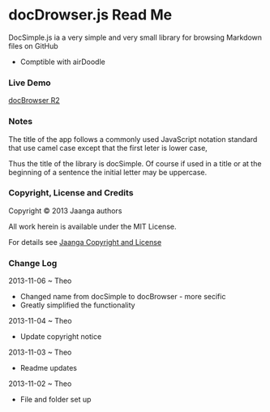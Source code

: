 docDrowser.js Read Me
=====================
DocSimple.js ia a very simple and very small library for browsing Markdown files on GitHub

* Comptible with airDoodle 

### Live Demo

[docBrowser R2](http://jaanga.github.io/libs/db/doc-broswer-prototype.html)

### Notes

The title of the app follows a commonly used JavaScript notation standard that use camel case except that the first leter is lower case,

Thus the title of the library is docSimple. Of course if used in a title or at the beginning of a sentence the initial letter may be uppercase. 

### Copyright, License and Credits
Copyright &copy; 2013 Jaanga authors

All work herein is available under the MIT License.  

For details see [Jaanga Copyright and License](http://jaanga.github.io/libs/jaanga-copyright-and-mit-license.md)


### Change Log

2013-11-06 ~ Theo

* Changed name from docSimple to docBrowser - more secific
* Greatly simplified the functionality


2013-11-04 ~ Theo

* Update copyright notice

2013-11-03 ~ Theo

* Readme updates

2013-11-02 ~ Theo

* File and folder set up 
